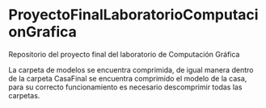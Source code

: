 # ProyectoFinalLaboratorioComputacionGrafica
Repositorio del proyecto final del laboratorio de Computación Gráfica

La carpeta de modelos se encuentra comprimida, de igual manera dentro de la carpeta CasaFinal se encuentra comprimido el modelo de la casa, para su correcto funcionamiento es necesario descomprimir todas las carpetas.
